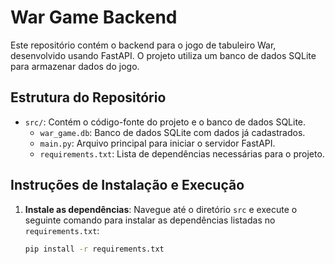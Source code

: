 # War Game Backend

Este repositório contém o backend para o jogo de tabuleiro War, desenvolvido usando FastAPI. O projeto utiliza um banco de dados SQLite para armazenar dados do jogo.

## Estrutura do Repositório

- `src/`: Contém o código-fonte do projeto e o banco de dados SQLite.
  - `war_game.db`: Banco de dados SQLite com dados já cadastrados.
  - `main.py`: Arquivo principal para iniciar o servidor FastAPI.
  - `requirements.txt`: Lista de dependências necessárias para o projeto.

## Instruções de Instalação e Execução

1. **Instale as dependências**:
   Navegue até o diretório `src` e execute o seguinte comando para instalar as dependências listadas no `requirements.txt`:
   ```bash
   pip install -r requirements.txt
